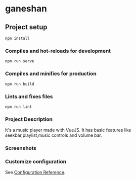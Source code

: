 # ganeshan

## Project setup
```
npm install
```

### Compiles and hot-reloads for development
```
npm run serve
```

### Compiles and minifies for production
```
npm run build
```

### Lints and fixes files
```
npm run lint
```
### Project Description
 It's a music player made with VueJS. It has basic features like seekbar,playlist,music controls and volume bar.
### Screenshots
 
### Customize configuration
See [Configuration Reference](https://cli.vuejs.org/config/).

